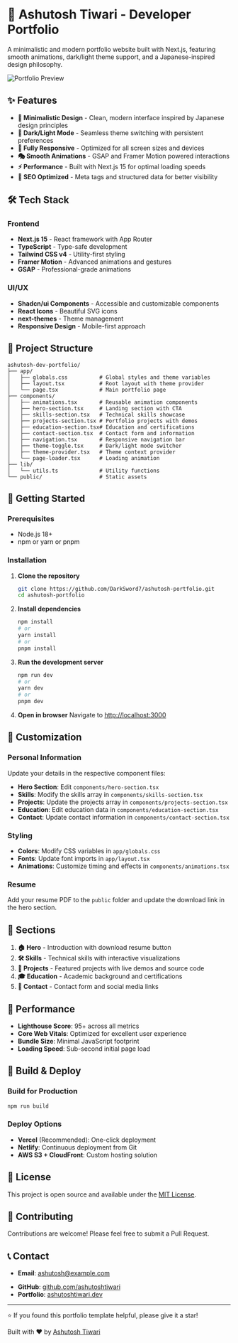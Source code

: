 # 🚀 Ashutosh Tiwari - Developer Portfolio

A minimalistic and modern portfolio website built with Next.js, featuring smooth animations, dark/light theme support, and a Japanese-inspired design philosophy.

![Portfolio Preview](https://i.ibb.co/B2FPJgz6/Screenshot-2025-06-24-205954.png)

## ✨ Features

- **🎨 Minimalistic Design** - Clean, modern interface inspired by Japanese design principles
- **🌙 Dark/Light Mode** - Seamless theme switching with persistent preferences
- **📱 Fully Responsive** - Optimized for all screen sizes and devices
- **🎭 Smooth Animations** - GSAP and Framer Motion powered interactions
- **⚡ Performance** - Built with Next.js 15 for optimal loading speeds
- **🎯 SEO Optimized** - Meta tags and structured data for better visibility

## 🛠️ Tech Stack

### Frontend

- **Next.js 15** - React framework with App Router
- **TypeScript** - Type-safe development
- **Tailwind CSS v4** - Utility-first styling
- **Framer Motion** - Advanced animations and gestures
- **GSAP** - Professional-grade animations

### UI/UX

- **Shadcn/ui Components** - Accessible and customizable components
- **React Icons** - Beautiful SVG icons
- **next-themes** - Theme management
- **Responsive Design** - Mobile-first approach

## 📂 Project Structure

```
ashutosh-dev-portfolio/
├── app/
│   ├── globals.css          # Global styles and theme variables
│   ├── layout.tsx           # Root layout with theme provider
│   └── page.tsx             # Main portfolio page
├── components/
│   ├── animations.tsx       # Reusable animation components
│   ├── hero-section.tsx     # Landing section with CTA
│   ├── skills-section.tsx   # Technical skills showcase
│   ├── projects-section.tsx # Portfolio projects with demos
│   ├── education-section.tsx# Education and certifications
│   ├── contact-section.tsx  # Contact form and information
│   ├── navigation.tsx       # Responsive navigation bar
│   ├── theme-toggle.tsx     # Dark/light mode switcher
│   ├── theme-provider.tsx   # Theme context provider
│   └── page-loader.tsx      # Loading animation
├── lib/
│   └── utils.ts             # Utility functions
└── public/                  # Static assets
```

## 🚀 Getting Started

### Prerequisites

- Node.js 18+
- npm or yarn or pnpm

### Installation

1. **Clone the repository**

   ```bash
   git clone https://github.com/DarkSword7/ashutosh-portfolio.git
   cd ashutosh-portfolio
   ```

2. **Install dependencies**

   ```bash
   npm install
   # or
   yarn install
   # or
   pnpm install
   ```

3. **Run the development server**

   ```bash
   npm run dev
   # or
   yarn dev
   # or
   pnpm dev
   ```

4. **Open in browser**
   Navigate to [http://localhost:3000](http://localhost:3000)

## 🎨 Customization

### Personal Information

Update your details in the respective component files:

- **Hero Section**: Edit `components/hero-section.tsx`
- **Skills**: Modify the skills array in `components/skills-section.tsx`
- **Projects**: Update the projects array in `components/projects-section.tsx`
- **Education**: Edit education data in `components/education-section.tsx`
- **Contact**: Update contact information in `components/contact-section.tsx`

### Styling

- **Colors**: Modify CSS variables in `app/globals.css`
- **Fonts**: Update font imports in `app/layout.tsx`
- **Animations**: Customize timing and effects in `components/animations.tsx`

### Resume

Add your resume PDF to the `public` folder and update the download link in the hero section.

## 📱 Sections

1. **🏠 Hero** - Introduction with download resume button
2. **🛠️ Skills** - Technical skills with interactive visualizations
3. **🚀 Projects** - Featured projects with live demos and source code
4. **🎓 Education** - Academic background and certifications
5. **📧 Contact** - Contact form and social media links

## 🎯 Performance

- **Lighthouse Score**: 95+ across all metrics
- **Core Web Vitals**: Optimized for excellent user experience
- **Bundle Size**: Minimal JavaScript footprint
- **Loading Speed**: Sub-second initial page load

## 🔧 Build & Deploy

### Build for Production

```bash
npm run build
```

### Deploy Options

- **Vercel** (Recommended): One-click deployment
- **Netlify**: Continuous deployment from Git
- **AWS S3 + CloudFront**: Custom hosting solution

## 📄 License

This project is open source and available under the [MIT License](LICENSE).

## 🤝 Contributing

Contributions are welcome! Please feel free to submit a Pull Request.

## 📞 Contact

- **Email**: ashutosh@example.com
<!-- - **LinkedIn**: [linkedin.com/in/ashutoshtiwari](https://linkedin.com/in/) -->
- **GitHub**: [github.com/ashutoshtiwari](https://github.com/darksword7)
- **Portfolio**: [ashutoshtiwari.dev](https://ashutosh-tiwari.vercel.app/)

---

⭐ If you found this portfolio template helpful, please give it a star!

Built with ❤️ by [Ashutosh Tiwari](https://github.com/darksword7)
